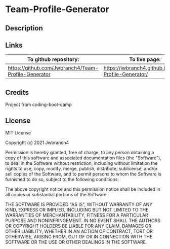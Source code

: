 # Team-Profile-Generator

## Description

## Links

| To github repository:                               | To live page:                                       |
| --------------------------------------------------- | --------------------------------------------------- |
| https://github.com/Jwbranch4/Team-Profile-Generator | https://jwbranch4.github.io/Team-Profile-Generator/ |

## Credits

Project from coding-boot-camp

## License

MIT License

Copyright (c) 2021 Jwbranch4

Permission is hereby granted, free of charge, to any person obtaining a copy
of this software and associated documentation files (the "Software"), to deal
in the Software without restriction, including without limitation the rights
to use, copy, modify, merge, publish, distribute, sublicense, and/or sell
copies of the Software, and to permit persons to whom the Software is
furnished to do so, subject to the following conditions:

The above copyright notice and this permission notice shall be included in all
copies or substantial portions of the Software.

THE SOFTWARE IS PROVIDED "AS IS", WITHOUT WARRANTY OF ANY KIND, EXPRESS OR
IMPLIED, INCLUDING BUT NOT LIMITED TO THE WARRANTIES OF MERCHANTABILITY,
FITNESS FOR A PARTICULAR PURPOSE AND NONINFRINGEMENT. IN NO EVENT SHALL THE
AUTHORS OR COPYRIGHT HOLDERS BE LIABLE FOR ANY CLAIM, DAMAGES OR OTHER
LIABILITY, WHETHER IN AN ACTION OF CONTRACT, TORT OR OTHERWISE, ARISING FROM,
OUT OF OR IN CONNECTION WITH THE SOFTWARE OR THE USE OR OTHER DEALINGS IN THE
SOFTWARE.

